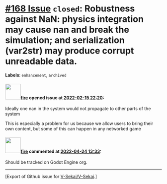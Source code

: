 # [\#168 Issue](https://github.com/V-Sekai/V-Sekai/issues/168) `closed`: Robustness against NaN: physics integration may cause nan and break the simulation; and serialization (var2str) may produce corrupt unreadable data.
**Labels**: `enhancement`, `archived`


#### <img src="https://avatars.githubusercontent.com/u/32321?u=c2e06a3d2b49a467aa907e54aa259516440267cc&v=4" width="50">[fire](https://github.com/fire) opened issue at [2022-02-15 22:20](https://github.com/V-Sekai/V-Sekai/issues/168):

Ideally one nan in the system would not propagate to other parts of the system

This is especially a problem for us because we allow users to bring their own content, but some of this can happen in any networked game

#### <img src="https://avatars.githubusercontent.com/u/32321?u=c2e06a3d2b49a467aa907e54aa259516440267cc&v=4" width="50">[fire](https://github.com/fire) commented at [2022-04-24 13:33](https://github.com/V-Sekai/V-Sekai/issues/168#issuecomment-1107843178):

Should be tracked on Godot Engine org.


-------------------------------------------------------------------------------



[Export of Github issue for [V-Sekai/V-Sekai](https://github.com/V-Sekai/V-Sekai).]
